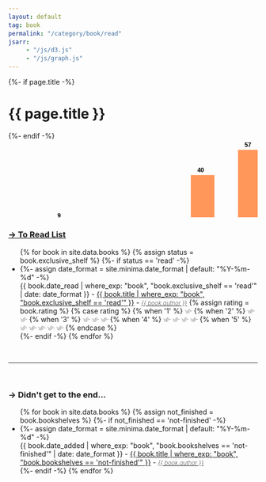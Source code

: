```yaml
---
layout: default
tag: book
permalink: "/category/book/read"
jsarr:
     - "/js/d3.js"
     - "/js/graph.js"
---
```


<div>
    {%- if page.title -%}
        <h1>{{ page.title }}</h1>
    {%- endif -%}
</div>

<div class="d3_graph">
<svg width="745" height="230"><g class="bars"><rect class="bar" x="82.69230769230768" y="163.1578947368421" width="47.69230769230769" height="26.84210526315789" style="fill: rgb(255, 150, 90);"></rect><rect class="bar" x="178.07692307692307" y="187.01754385964912" width="47.69230769230769" height="2.9824561403508767" style="fill: rgb(255, 150, 90);"></rect><rect class="bar" x="273.46153846153845" y="184.03508771929825" width="47.69230769230769" height="5.964912280701753" style="fill: rgb(255, 150, 90);"></rect><rect class="bar" x="368.84615384615387" y="70.70175438596492" width="47.69230769230769" height="119.29824561403508" style="fill: rgb(255, 150, 90);"></rect><rect class="bar" x="464.2307692307692" y="20" width="47.69230769230769" height="170" style="fill: rgb(255, 150, 90);"></rect><rect class="bar" x="559.6153846153845" y="55.78947368421053" width="47.69230769230769" height="134.21052631578948" style="fill: rgb(255, 150, 90);"></rect></g><g class="x-axis" transform="translate(0,190)" fill="none" font-size="10" font-family="sans-serif" text-anchor="middle" style="font-weight: 400;"><path class="domain" stroke="currentColor" d="M35.5,0.5H655.5"></path><g class="tick" opacity="1" transform="translate(106.53846153846152,0)"><line stroke="currentColor" y2="6"></line><text fill="currentColor" y="9" dy="0.71em">0</text></g><g class="tick" opacity="1" transform="translate(201.9230769230769,0)"><line stroke="currentColor" y2="6"></line><text fill="currentColor" y="9" dy="0.71em">1</text></g><g class="tick" opacity="1" transform="translate(297.3076923076923,0)"><line stroke="currentColor" y2="6"></line><text fill="currentColor" y="9" dy="0.71em">2</text></g><g class="tick" opacity="1" transform="translate(392.69230769230774,0)"><line stroke="currentColor" y2="6"></line><text fill="currentColor" y="9" dy="0.71em">3</text></g><g class="tick" opacity="1" transform="translate(488.0769230769231,0)"><line stroke="currentColor" y2="6"></line><text fill="currentColor" y="9" dy="0.71em">4</text></g><g class="tick" opacity="1" transform="translate(583.4615384615383,0)"><line stroke="currentColor" y2="6"></line><text fill="currentColor" y="9" dy="0.71em">5</text></g></g><g class="text" text-anchor="middle" font-family="sans-serif" font-size="12"><text class="bar" x="102.69230769230768" y="153.1578947368421" dy="0.35em" style="font-family: sans-serif; font-weight: 600;">9</text><text class="bar" x="198.07692307692307" y="177.01754385964912" dy="0.35em" style="font-family: sans-serif; font-weight: 600;">1</text><text class="bar" x="293.46153846153845" y="174.03508771929825" dy="0.35em" style="font-family: sans-serif; font-weight: 600;">2</text><text class="bar" x="388.84615384615387" y="60.70175438596492" dy="0.35em" style="font-family: sans-serif; font-weight: 600;">40</text><text class="bar" x="484.2307692307692" y="10" dy="0.35em" style="font-family: sans-serif; font-weight: 600;">57</text><text class="bar" x="579.6153846153845" y="45.78947368421053" dy="0.35em" style="font-family: sans-serif; font-weight: 600;">45</text></g></svg>
</div>

<h3><a href="/category/book/to-read">→ To Read List</a></h3>

<ul>
{% for book in site.data.books %}
    {% assign status = book.exclusive_shelf %}
    {%- if status == 'read' -%}
    <li>
            {%- assign date_format = site.minima.date_format | default: "%Y-%m-%d" -%}
            <div class="{{book.rating}}">
                <span class="post-meta">{{ book.date_read | where_exp: "book",  "book.exclusive_shelf == 'read'" | date: date_format }} - </span>    
                <a href="{{book.open_library_url_info_ISBN13}}">{{ book.title | where_exp: "book",  "book.exclusive_shelf == 'read'" }}</a> - <a style='font-style: italic; font-weight: 200; font-size: 12px;' href="{{book.open_library_url_info_ISBN13}}">{{ book.author }}</a> 
                {% assign rating = book.rating %} {% case rating %} {% when '1' %} 
                <picture>
                    <source style='height: 3%; width: 3%; object-fit: contain' srcset="/assets/swallow.png" media="(max-width: 20px)">
                    <img style='height: 3%; width: 3%; object-fit: contain' src="/assets/swallow.png" />
                </picture> 
            {% when '2' %} 
            <picture>
                <source style='height: 3%; width: 3%; object-fit: contain' srcset="/assets/swallow.png" media="(max-width: 20px)">
                <source style='height: 3%; width: 3%; object-fit: contain' srcset="/assets/swallow.png" media="(max-width: 20px)">
                <img style='height: 3%; width: 3%; object-fit: contain' src="/assets/swallow.png" />
                <img style='height: 3%; width: 3%; object-fit: contain' src="/assets/swallow.png" />
            </picture>
            {% when '3' %}
            <picture>
                <source style='height: 3%; width: 3%; object-fit: contain' srcset="/assets/swallow.png" media="(max-width: 20px)">
                <source style='height: 3%; width: 3%; object-fit: contain' srcset="/assets/swallow.png" media="(max-width: 20px)">
                <source style='height: 3%; width: 3%; object-fit: contain' srcset="/assets/swallow.png" media="(max-width: 20px)">
                <img style='height: 3%; width: 3%; object-fit: contain' src="/assets/swallow.png" />
                <img style='height: 3%; width: 3%; object-fit: contain' src="/assets/swallow.png" />
                <img style='height: 3%; width: 3%; object-fit: contain' src="/assets/swallow.png" />
            </picture>
            {% when '4' %}
            <picture>
                <source style='height: 3%; width: 3%; object-fit: contain' srcset="/assets/swallow.png" media="(max-width: 20px)">
                <img style='height: 3%; width: 3%; object-fit: contain' src="/assets/swallow.png" />
            </picture>
            <picture>
                <source style='height: 3%; width: 3%; object-fit: contain' srcset="/assets/swallow.png" media="(max-width: 20px)">
                <img style='height: 3%; width: 3%; object-fit: contain' src="/assets/swallow.png" />
            </picture>
            <picture>
                <source style='height: 3%; width: 3%; object-fit: contain' srcset="/assets/swallow.png" media="(max-width: 20px)">
                <img style='height: 3%; width: 3%; object-fit: contain' src="/assets/swallow.png" />
            </picture>
            <picture>
                <source style='height: 3%; width: 3%; object-fit: contain' srcset="/assets/swallow.png" media="(max-width: 20px)">
                <img style='height: 3%; width: 3%; object-fit: contain' src="/assets/swallow.png" />
            </picture>
            {% when '5' %}
            <picture>
                <source style='height: 3%; width: 3%; object-fit: contain' srcset="/assets/swallow.png" media="(max-width: 20px)">
                <img style='height: 3%; width: 3%; object-fit: contain' src="/assets/swallow.png" />
            </picture>
            <picture>
                <source style='height: 3%; width: 3%; object-fit: contain' srcset="/assets/swallow.png" media="(max-width: 20px)">
                <img style='height: 3%; width: 3%; object-fit: contain' src="/assets/swallow.png" />
            </picture>
            <picture>
                <source style='height: 3%; width: 3%; object-fit: contain' srcset="/assets/swallow.png" media="(max-width: 20px)">
                <img style='height: 3%; width: 3%; object-fit: contain' src="/assets/swallow.png" />
            </picture>
            <picture>
                <source style='height: 3%; width: 3%; object-fit: contain' srcset="/assets/swallow.png" media="(max-width: 20px)">
                <img style='height: 3%; width: 3%; object-fit: contain' src="/assets/swallow.png" />
            </picture>
            <picture>
                <source style='height: 3%; width: 3%; object-fit: contain' srcset="/assets/swallow.png" media="(max-width: 20px)">
                <img style='height: 3%; width: 3%; object-fit: contain' src="/assets/swallow.png" />
            </picture>
            {% endcase %} 
        </div>
    </li>
    {%- endif -%}
{% endfor %}
</ul>

<br>

---

<br>

<h3>→ Didn't get to the end...</h3>

<ul>
{% for book in site.data.books %}
    {% assign not_finished = book.bookshelves %}
    {%- if not_finished == 'not-finished' -%}
    <li>
        {%- assign date_format = site.minima.date_format | default: "%Y-%m-%d" -%}
        <div>
            <span class="post-meta">{{ book.date_added | where_exp: "book",  "book.bookshelves == 'not-finished'" | date: date_format }} - </span>    
            <a href="{{book.open_library_url_info_ISBN13}}">{{ book.title | where_exp: "book",  "book.bookshelves == 'not-finished'" }}</a> - <a style='font-style: italic; font-weight: 200; font-size: 12px;' href="{{book.open_library_url_info_ISBN13}}">{{ book.author }}</a> 
        </div>
    </li>
    {%- endif -%}
{% endfor %}
</ul>